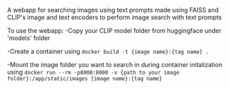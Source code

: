 A webapp for searching images using text prompts made using FAISS and CLIP's image and text encoders to perform image search with text prompts

To use the webapp:
-Copy your CLIP model folder from huggingface under 'models' folder

-Create a container using 
`docker build -t {image name}:{tag name} .`

-Mount the image folder you want to search in during container initalization using 
`docker run --rm -p8000:8000 -v {path to your image folder}:/app/static/images {image name}:{tag name}`

